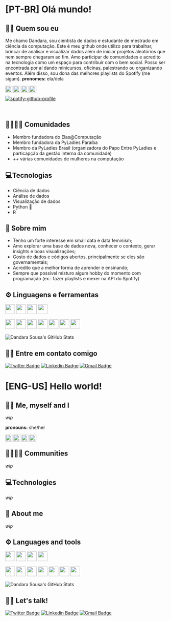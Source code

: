<!--
**dandaramcsousa/dandaramcsousa** is a ✨ _special_ ✨ repository because its `README.md` (this file) appears on your GitHub profile.

Here are some ideas to get you started:

- 🔭 I’m currently working on ...
- 🌱 I’m currently learning ...
- 👯 I’m looking to collaborate on ...
- 🤔 I’m looking for help with ...
- 💬 Ask me about ...
- 📫 How to reach me: ...
- 😄 Pronouns: ...
- ⚡ Fun fact: ...

-pt-br e eng-us
-->

# [PT-BR] Olá mundo!

## :woman_technologist:	 Quem sou eu
Me chamo Dandara, sou cientista de dados e estudante de mestrado em ciência da computação. Este é meu github onde utilizo para trabalhar, brincar de analisar e visualizar dados além de iniciar projetos aleatórios que nem sempre chegaram ao fim. Amo participar de comunidades e acredito na tecnologia como um espaço para contribuir com o bem social. Posso ser encontrada por aí dando minicursos, oficinas, palestrando ou organizando eventos. Além disso, sou dona das melhores playlists do Spotify (me sigam).
**pronomes:** ela/dela

<a href="https://twitter.com/dandaramcsousa">
  <img align="left" alt="Dandara's Twitter" width="22px" src="https://cdn.jsdelivr.net/npm/simple-icons@v3/icons/twitter.svg" />
</a>
<a href="https://linkedin.com/in/dandaramcsousa">
  <img align="left" alt="Dandara's Linkdein" width="22px" src="https://cdn.jsdelivr.net/npm/simple-icons@v3/icons/linkedin.svg" />
</a>
<a href="https://github.com/dandaramcsousa">
  <img align="left" alt="Dandara's Github" width="22px" src="https://cdn.jsdelivr.net/npm/simple-icons@v3/icons/github.svg" />
</a>
<a href="https://open.spotify.com/user/d4ndara">
  <img align="left" alt="Dandara's Twitter" width="22px" src="https://cdn.jsdelivr.net/npm/simple-icons@v3/icons/spotify.svg" />
</a>

<br>

[![spotify-github-profile](https://spotify-github-profile.vercel.app/api/view?uid=d4ndara&cover_image=true)](https://github.com/kittinan/spotify-github-profile)

<br/>
   

## :family_woman_woman_girl_girl:	Comunidades
   - Membro fundadora do Elas@Computação
   - Membro fundadora da PyLadies Paraíba
   - Membro da PyLadies Brasil (organizadora do Papo Entre PyLadies e particapção da gestão interna da comunidade)
   - ++ várias comunidades de mulheres na computação
  
## 💻Tecnologias
  - Ciência de dados
  - Análise de dados
  - Visualização de dados
  - Python 🐍 
  - R


## 💬 Sobre mim
  - Tenho um forte interesse em small data e data feminism;
  - Amo explorar uma base de dados nova, conhecer o contexto, gerar insights e boas visualizações;
  - Gosto de dados e códigos abertos, principalmente se eles são governamentais;
  - Acredito que a melhor forma de aprender é ensinando;
  - Sempre que possível misturo algum hobby do momento com programação (ex.: fazer playlists e mexer na API do Spotify)

## :gear: Linguagens e ferramentas

<code><img height="30" src="https://cdn.jsdelivr.net/npm/simple-icons@v3/icons/python.svg"></code>
<code><img height="30" src="https://cdn.jsdelivr.net/npm/simple-icons@v3/icons/r.svg"></code>
<code><img height="30" src="https://cdn.jsdelivr.net/npm/simple-icons@v3/icons/java.svg"></code>
<code><img height="30" src="https://cdn.jsdelivr.net/npm/simple-icons@v3/icons/javascript.svg"></code>

<code><img height="30" src="https://cdn.jsdelivr.net/npm/simple-icons@v3/icons/pandas.svg"></code>
<code><img height="30" src="https://cdn.jsdelivr.net/npm/simple-icons@v3/icons/numpy.svg"></code>
<code><img height="30" src="https://cdn.jsdelivr.net/npm/simple-icons@v3/icons/jupyter.svg"></code>
<code><img height="30" src="https://cdn.jsdelivr.net/npm/simple-icons@v3/icons/mysql.svg"></code>
<code><img height="30" src="https://cdn.jsdelivr.net/npm/simple-icons@v3/icons/json.svg"></code>
<code><img height="30" src="https://cdn.jsdelivr.net/npm/simple-icons@v3/icons/react.svg"></code>
<code><img height="30" src="https://cdn.jsdelivr.net/npm/simple-icons@v3/icons/github.svg"></code>


<img src="https://github-readme-stats.vercel.app/api?username=dandaramcsousa&show_icons=true&theme=buefy&line_height=27&v=5" alt="Dandara Sousa's GitHub Stats" />

## :dancing_women: Entre em contato comigo
[![Twitter Badge](https://img.shields.io/badge/-@dandaramcousa-1ca0f1?style=flat-square&labelColor=1ca0f1&logo=twitter&logoColor=white&link=https://twitter.com/dandaramcsousa)](https://twitter.com/dandaramcousa) [![Linkedin Badge](https://img.shields.io/badge/-Dandara-blue?style=flat-square&logo=Linkedin&logoColor=white&link=https://www.linkedin.com/in/dandaramcousa/)](https://www.linkedin.com/in/dandaramcsousa/) [![Gmail Badge](https://img.shields.io/badge/-dandaramcsousa@gmail.com-c14438?style=flat-square&logo=Gmail&logoColor=white&link=mailto:dandaramcsousa@gmail.com)](mailto:dandaramcsousa@gmail.com)

# [ENG-US] Hello world!

## :woman_technologist:	 Me, myself and I

*wip*

**pronouns:** she/her

<a href="https://twitter.com/dandaramcsousa">
  <img align="left" alt="Dandara's Twitter" width="22px" src="https://cdn.jsdelivr.net/npm/simple-icons@v3/icons/twitter.svg" />
</a>
<a href="https://linkedin.com/in/dandaramcsousa">
  <img align="left" alt="Dandara's Linkdein" width="22px" src="https://cdn.jsdelivr.net/npm/simple-icons@v3/icons/linkedin.svg" />
</a>
<a href="https://github.com/dandaramcsousa">
  <img align="left" alt="Dandara's Github" width="22px" src="https://cdn.jsdelivr.net/npm/simple-icons@v3/icons/github.svg" />
</a>
<a href="https://open.spotify.com/user/d4ndara">
  <img align="left" alt="Dandara's Twitter" width="22px" src="https://cdn.jsdelivr.net/npm/simple-icons@v3/icons/spotify.svg" />
</a>

<br>

## :family_woman_woman_girl_girl:	Communities

*wip* 

## 💻Technologies

*wip*

## 💬 About me

*wip*

## :gear: Languages and tools

<code><img height="30" src="https://cdn.jsdelivr.net/npm/simple-icons@v3/icons/python.svg"></code>
<code><img height="30" src="https://cdn.jsdelivr.net/npm/simple-icons@v3/icons/r.svg"></code>
<code><img height="30" src="https://cdn.jsdelivr.net/npm/simple-icons@v3/icons/java.svg"></code>
<code><img height="30" src="https://cdn.jsdelivr.net/npm/simple-icons@v3/icons/javascript.svg"></code>

<code><img height="30" src="https://cdn.jsdelivr.net/npm/simple-icons@v3/icons/pandas.svg"></code>
<code><img height="30" src="https://cdn.jsdelivr.net/npm/simple-icons@v3/icons/numpy.svg"></code>
<code><img height="30" src="https://cdn.jsdelivr.net/npm/simple-icons@v3/icons/jupyter.svg"></code>
<code><img height="30" src="https://cdn.jsdelivr.net/npm/simple-icons@v3/icons/mysql.svg"></code>
<code><img height="30" src="https://cdn.jsdelivr.net/npm/simple-icons@v3/icons/json.svg"></code>
<code><img height="30" src="https://cdn.jsdelivr.net/npm/simple-icons@v3/icons/react.svg"></code>
<code><img height="30" src="https://cdn.jsdelivr.net/npm/simple-icons@v3/icons/github.svg"></code>


<img src="https://github-readme-stats.vercel.app/api?username=dandaramcsousa&show_icons=true&theme=buefy&line_height=27&v=5" alt="Dandara Sousa's GitHub Stats" />

## :dancing_women: Let's talk!
[![Twitter Badge](https://img.shields.io/badge/-@dandaramcousa-1ca0f1?style=flat-square&labelColor=1ca0f1&logo=twitter&logoColor=white&link=https://twitter.com/dandaramcsousa)](https://twitter.com/dandaramcousa) [![Linkedin Badge](https://img.shields.io/badge/-Dandara-blue?style=flat-square&logo=Linkedin&logoColor=white&link=https://www.linkedin.com/in/dandaramcousa/)](https://www.linkedin.com/in/dandaramcsousa/) [![Gmail Badge](https://img.shields.io/badge/-dandaramcsousa@gmail.com-c14438?style=flat-square&logo=Gmail&logoColor=white&link=mailto:dandaramcsousa@gmail.com)](mailto:dandaramcsousa@gmail.com)
